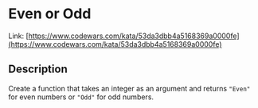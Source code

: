 # Even or Odd

Link: [https://www.codewars.com/kata/53da3dbb4a5168369a0000fe](https://www.codewars.com/kata/53da3dbb4a5168369a0000fe)

## Description

Create a function that takes an integer as an argument and returns `"Even"` for even numbers or `"Odd"` for odd numbers.
